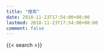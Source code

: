 ```yaml
---
title: "搜索"
date: 2018-11-23T17:54:00+08:00
lastmod: 2018-11-23T17:54:00+08:00
comment: false
---
```


{{< search >}}